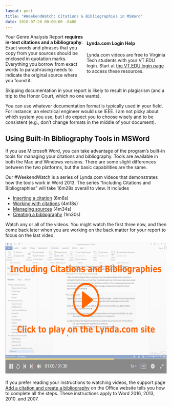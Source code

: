 ```yaml
---
layout: post
title: "#WeekendWatch: Citations & Bibliographies in MSWord"
date: 2018-07-28 00:00:00 -0400
---
```

<div style="float: right; width: 250px;margin-left: 9px;" class="maroonbox">
  <h4>Lynda.com Login Help</h4>
  <p>Lynda.com videos are free to Virginia Tech students with your VT.EDU login. Start at <a href="http://lynda.vt.edu/" target="_blank">the VT.EDU login page</a> to access these resources.</p>
</div>
<p>Your Genre Analysis Report <strong>requires in-text citations and a bibliography</strong>. Exact words and phrases that you copy from your sources should be enclosed in quotation marks. Everything you borrow from exact words to paraphrasing needs to indicate the original source where you found it.</p>
<p>Skipping documentation in your report is likely to result in plagiarism (and a trip to the Honor Court, which no one wants).</p>
<p>You can use whatever documentation format is typically used in your field. For instance, an electrical engineer would use IEEE. I am not picky about which system you use, but I do expect you to choose wisely and to be consistent (e.g., don’t change formats in the middle of your document).</p>
<h2>Using Built-In Bibliography Tools in MSWord</h2>
<p>If you use Microsoft Word, you can take advantage of the program’s built-in tools for managing your citations and bibliography. Tools are available in both the Mac and Windows versions. There are some slight differences between the two platforms, but the basic capabilities are the same.</p>
<p>Our #WeekendWatch is a series of Lynda.com videos that demonstrates how the tools work in Word 2013. The series “Including Citations and Bibliographies” will take 16m28s overall to view. It includes</p>
<ul>
  <li><a href="https://www.lynda.com/Office-tutorials/Inserting-citation/167073/363717-4.html?org=vt.edu" target="_blank">Inserting a citation</a> (6m6s)</li>
  <li><a href="https://www.lynda.com/Office-tutorials/Working-citations/167073/363718-4.html?org=vt.edu" target="_blank">Working with citations</a> (4m18s)</li>
  <li><a href="https://www.lynda.com/Office-tutorials/Managing-sources/167073/363719-4.html?org=vt.edu" target="_blank">Managing sources</a> (4m34s)</li>
  <li><a href="https://www.lynda.com/Office-tutorials/Creating-bibliography/167073/363720-4.html?org=vt.edu" target="_blank">Creating a bibliography</a> (1m30s)</li>
</ul>
<p>Watch any or all of the videos. You might watch the first three now, and then come back later when you are working on the back matter for your report to focus on the last video.</p>
<p><a href="https://www.lynda.com/Office-tutorials/Inserting-citation/167073/363717-4.html?org=vt.edu" target="_blank"><img tabindex="-1" id="longdesc-return-4421" longdesc="?longdesc=4421&#038;referrer=4420" src="/wp-content/uploads/citations-lynda.png" alt="Screenshot from the Lynda.com video Including Citations and Bibliographies" width="640" height="410" class="alignnone size-full wp-image-4421" /></a></p>
<p>If you prefer reading your instructions to watching videos, the support page <a href="https://support.office.com/en-us/article/Add-a-citation-and-create-a-bibliography-17686589-4824-4940-9c69-342c289fa2a5" target="_blank">Add a citation and create a bibliography</a> on the Office website tells you how to complete all the steps. These instructions apply to Word 2016,  2013,  2010. and 2007.</p>
